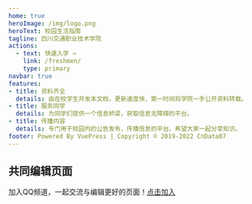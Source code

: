 ```yaml
---
home: true
heroImage: /img/logo.png
heroText: 校园生活指南
tagline: 四川交通职业技术学院
actions:
  - text: 快速入学 →
    link: /freshmen/
    type: primary
navbar: true
features:
- title: 资料齐全
  details: 由在校学生开发本文档，更新速度快，第一时间将学院一手公开资料转载。
- title: 服务同学
  details: 为同学们提供一个信息桥梁，获取信息无障碍的平台。
- title: 传播内容
  details: 专门用于校园内的公告发布，传播信息的平台。希望大家一起分享知识。
footer: Powered By VuePress | Copyright © 2019-2022 CnData07
---
```


<!-- ::: slot footer
MIT Licensed | Copyright © 2018-present [Evan You](https://github.com/yyx990803)
::: -->

## 共同编辑页面

加入QQ频道，一起交流与编辑更好的页面！[点击加入](https://qun.qq.com/qqweb/qunpro/share?_wv=3&_wwv=128&appChannel=share&inviteCode=6jrMa&appChannel=share&businessType=9&from=246610&biz=ka')



